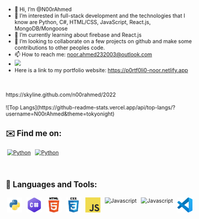 - 👋 Hi, I’m @N00rAhmed
- 👀 I’m interested in full-stack development and the technologies that I know are Python, C#, HTML/CSS, JavaScript, React.js, MongoDB/Mongoose
- 🌱 I’m currently learning about firebase and React.js
- 💞️ I’m looking to collaborate on a few projects on github and make some contributions to other peoples code.
- 📫 How to reach me: noor.ahmed232003@outlook.com
- ![](https://visitor-badge.laobi.icu/badge?page_id=N00rAhmed.N00rAhmed)
- Here is a link to my portfolio website: https://p0rtf0li0-noor.netlify.app
<br/>

<br/>
https://skyline.github.com/n00rahmed/2022
<br/>
<br/>
![Top Langs](https://github-readme-stats.vercel.app/api/top-langs/?username=N00rAhmed&theme=tokyonight)

<br/>

## ✉️ Find me on:

<p align="left">
 <a href="https://linkedin.com/in/"NoorAhmed" target="_blank" rel="noopener noreferrer"> <img src="https://www.logo.wine/a/logo/LinkedIn/LinkedIn-Wordmark-White-Dark-Background-Logo.wine.svg" alt="Python" height="40" style="vertical-align:top; margin:4px"></a>
 <a href="mailto:noor.ahmed232003@outlook.com"> <img src="https://api.softwarekeep.com/media/nimbus/helpcenter/Outlook_Logo.png" alt="Python" height="40" style="vertical-align:top; margin:4px"></a>
</p>

<br />

## 🧰 Languages and Tools:
<p align="left">

<img src="https://raw.githubusercontent.com/github/explore/80688e429a7d4ef2fca1e82350fe8e3517d3494d/topics/python/python.png" alt="Python" height="40" style="vertical-align:top; margin:4px">
<img src="https://raw.githubusercontent.com/github/explore/80688e429a7d4ef2fca1e82350fe8e3517d3494d/topics/csharp/csharp.png" alt="csharp" height="40" style="vertical-align:top; margin:4px">
<img src="https://raw.githubusercontent.com/github/explore/80688e429a7d4ef2fca1e82350fe8e3517d3494d/topics/html/html.png" alt="html" height="40" style="vertical-align:top; margin:4px">
<img src="https://raw.githubusercontent.com/github/explore/80688e429a7d4ef2fca1e82350fe8e3517d3494d/topics/css/css.png" alt="html" height="40" style="vertical-align:top; margin:4px">
<img src="https://raw.githubusercontent.com/github/explore/80688e429a7d4ef2fca1e82350fe8e3517d3494d/topics/javascript/javascript.png" alt="Javascript" height="40" style="vertical-align:top; margin:4px">
<img src="https://cdn.worldvectorlogo.com/logos/react-1.svg" alt="Javascript" height="40" style="vertical-align:top; margin:4px">
<img src="https://res.cloudinary.com/startup-grind/image/upload/c_fill,dpr_2,f_auto,g_center,q_auto:good/v1/gcs/platform-data-mongodb/events/mon.png" alt="Javascript" height="40" style="vertical-align:top; margin:4px">                                                                                                                                
<img src="https://raw.githubusercontent.com/github/explore/80688e429a7d4ef2fca1e82350fe8e3517d3494d/topics/visual-studio-code/visual-studio-code.png" alt="VS Code" height="40" style="vertical-align:top; margin:4px">
</p>

<!---
N00rAhmed/N00rAhmed is a ✨ special ✨ repository because its `README.md` (this file) appears on your GitHub profile.
You can click the Preview link to take a look at your changes.
--->
